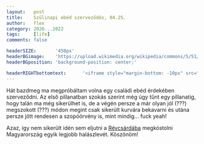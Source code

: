 ```yaml
---
layout:   post
title:    Szülinapi ebéd szerveződés, 04.25.
author:   flex
category: 2020...2022
tags:     [life]
comments: false

headerSIZE:       '450px'
headerBGimage:    'https://upload.wikimedia.org/wikipedia/commons/5/51/Small_Red_Rose.JPG'
headerBGposition: 'background-position: center;'

headerRIGHTbottomtext:      '<iframe style="margin-bottom: -10px" src="https://open.spotify.com/embed/track/6fMZJZqhauwGrwobkPZVJ7?utm_source=generator" width="100%" height="80" frameBorder="0" allowfullscreen="" allow="autoplay; clipboard-write; encrypted-media; fullscreen; picture-in-picture"></iframe>'
---
```


Hát bazdmeg ma megpróbáltam volna egy családi ebéd érdekében szerveződni. Az első pillanatban szokás szerint még úgy tűnt egy pillanatig, hogy talán ma még sikerülhet is, de a végén persze a már olyan jól (???) megszokott (???) módon megint csak sikerült kurvára bekavarni és utána persze jött rendesen a szopóörvény is, mint mindig... fuck yeah!

Azaz, így nem sikerült idén sem eljutni a [Révcsárdába](https://revcsarda.hu/etlap-kinalat) megkóstolni Magyarország egyik legjobb halászlevét. Köszönöm!